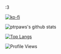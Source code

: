 :3

[![ko-fi](https://ko-fi.com/img/githubbutton_sm.svg)](https://ko-fi.com/R6R1657BK)

![ptrpaws's github stats](https://github-readme-stats.vercel.app/api?username=ptrpaws&theme=tokyonight&show_icons=true)

[![Top Langs](https://github-readme-stats.vercel.app/api/top-langs/?username=ptrpaws&theme=tokyonight&layout=compact&langs_count=8)](https://github.com/anuraghazra/github-readme-stats)

![Profile Views](https://komarev.com/ghpvc/?username=ptrpaws&color=grey)
